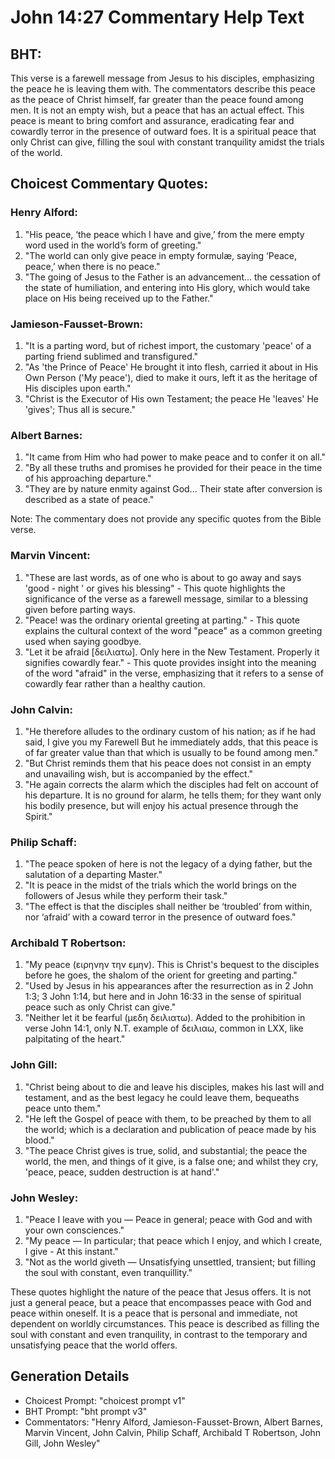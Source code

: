 # John 14:27 Commentary Help Text

## BHT:
This verse is a farewell message from Jesus to his disciples, emphasizing the peace he is leaving them with. The commentators describe this peace as the peace of Christ himself, far greater than the peace found among men. It is not an empty wish, but a peace that has an actual effect. This peace is meant to bring comfort and assurance, eradicating fear and cowardly terror in the presence of outward foes. It is a spiritual peace that only Christ can give, filling the soul with constant tranquility amidst the trials of the world.

## Choicest Commentary Quotes:
### Henry Alford:
1. "His peace, ‘the peace which I have and give,’ from the mere empty word used in the world’s form of greeting." 
2. "The world can only give peace in empty formulæ, saying ‘Peace, peace,’ when there is no peace."
3. "The going of Jesus to the Father is an advancement... the cessation of the state of humiliation, and entering into His glory, which would take place on His being received up to the Father."

### Jamieson-Fausset-Brown:
1. "It is a parting word, but of richest import, the customary 'peace' of a parting friend sublimed and transfigured."
2. "As 'the Prince of Peace' He brought it into flesh, carried it about in His Own Person ('My peace'), died to make it ours, left it as the heritage of His disciples upon earth."
3. "Christ is the Executor of His own Testament; the peace He 'leaves' He 'gives'; Thus all is secure."

### Albert Barnes:
1. "It came from Him who had power to make peace and to confer it on all."
2. "By all these truths and promises he provided for their peace in the time of his approaching departure."
3. "They are by nature enmity against God... Their state after conversion is described as a state of peace."

Note: The commentary does not provide any specific quotes from the Bible verse.

### Marvin Vincent:
1. "These are last words, as of one who is about to go away and says 'good - night ' or gives his blessing" - This quote highlights the significance of the verse as a farewell message, similar to a blessing given before parting ways.
2. "Peace! was the ordinary oriental greeting at parting." - This quote explains the cultural context of the word "peace" as a common greeting used when saying goodbye.
3. "Let it be afraid [δειλιατω]. Only here in the New Testament. Properly it signifies cowardly fear." - This quote provides insight into the meaning of the word "afraid" in the verse, emphasizing that it refers to a sense of cowardly fear rather than a healthy caution.

### John Calvin:
1. "He therefore alludes to the ordinary custom of his nation; as if he had said, I give you my Farewell But he immediately adds, that this peace is of far greater value than that which is usually to be found among men."
2. "But Christ reminds them that his peace does not consist in an empty and unavailing wish, but is accompanied by the effect."
3. "He again corrects the alarm which the disciples had felt on account of his departure. It is no ground for alarm, he tells them; for they want only his bodily presence, but will enjoy his actual presence through the Spirit."

### Philip Schaff:
1. "The peace spoken of here is not the legacy of a dying father, but the salutation of a departing Master."
2. "It is peace in the midst of the trials which the world brings on the followers of Jesus while they perform their task."
3. "The effect is that the disciples shall neither be ‘troubled’ from within, nor ‘afraid’ with a coward terror in the presence of outward foes."

### Archibald T Robertson:
1. "My peace (ειρηνην την εμην). This is Christ's bequest to the disciples before he goes, the shalom of the orient for greeting and parting."
2. "Used by Jesus in his appearances after the resurrection as in 2 John 1:3; 3 John 1:14, but here and in John 16:33 in the sense of spiritual peace such as only Christ can give."
3. "Neither let it be fearful (μεδη δειλιατω). Added to the prohibition in verse John 14:1, only N.T. example of δειλιαω, common in LXX, like palpitating of the heart."

### John Gill:
1. "Christ being about to die and leave his disciples, makes his last will and testament, and as the best legacy he could leave them, bequeaths peace unto them."
2. "He left the Gospel of peace with them, to be preached by them to all the world; which is a declaration and publication of peace made by his blood."
3. "The peace Christ gives is true, solid, and substantial; the peace the world, the men, and things of it give, is a false one; and whilst they cry, 'peace, peace, sudden destruction is at hand'."

### John Wesley:
1. "Peace I leave with you — Peace in general; peace with God and with your own consciences."
2. "My peace — In particular; that peace which I enjoy, and which I create, I give - At this instant."
3. "Not as the world giveth — Unsatisfying unsettled, transient; but filling the soul with constant, even tranquillity."

These quotes highlight the nature of the peace that Jesus offers. It is not just a general peace, but a peace that encompasses peace with God and peace within oneself. It is a peace that is personal and immediate, not dependent on worldly circumstances. This peace is described as filling the soul with constant and even tranquility, in contrast to the temporary and unsatisfying peace that the world offers.


## Generation Details
- Choicest Prompt: "choicest prompt v1"
- BHT Prompt: "bht prompt v3"
- Commentators: "Henry Alford, Jamieson-Fausset-Brown, Albert Barnes, Marvin Vincent, John Calvin, Philip Schaff, Archibald T Robertson, John Gill, John Wesley"

